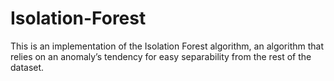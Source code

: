 # Isolation-Forest

This is an implementation of the Isolation Forest algorithm, an algorithm that relies on an anomaly’s tendency for easy separability from the rest of the dataset.

